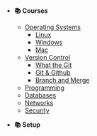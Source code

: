 - **📚 Courses**
    - [Operating Systems](/courses/os/_home.md)
        - [Linux](/courses/devops/_home.md)
        - [Windows](/courses/devops/_home.md)
        - [Mac](/courses/devops/_home.md)
    - [Version Control](/courses/version-control/_home.md)
        - [What the Git](/courses/version-control/material/_what-the-git.md)
        - [Git & Github](/courses/devops/_home.md)
        - [Branch and Merge](/courses/devops/_home.md)
    - [Programming](/courses/programming/_home.md)
    - [Databases](/courses/databases/_home.md)
    - [Networks](/courses/networks/_home.md)
    - [Security](/courses/security/_home.md)
    
- **📚 Setup**